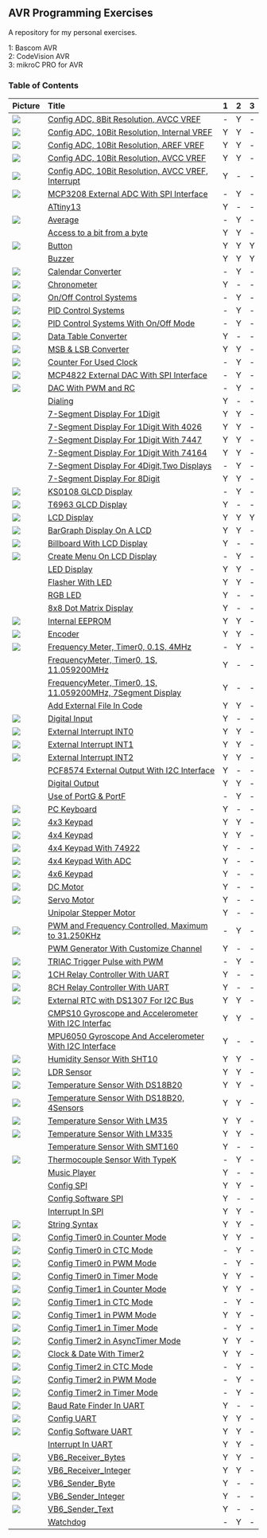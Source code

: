 ## AVR Programming Exercises
A repository for my personal exercises.

1: Bascom AVR  
2: CodeVision AVR  
3: mikroC PRO for AVR 

### Table of Contents
|Picture|Title|1|2|3|
|:------|:----|:----:|:--------:|:----:|
|![](ADC_08Bit_AVCC/Simulate/Album.png)|[Config ADC, 8Bit Resolution, AVCC VREF](ADC_08Bit_AVCC)|-|Y|-|
|![](ADC_10Bit_2V56/Simulate/Album.png)|[Config ADC, 10Bit Resolution, Internal VREF](ADC_10Bit_2V56)|Y|Y|-|
|![](ADC_10Bit_AREF/Simulate/Album.png)|[Config ADC, 10Bit Resolution, AREF VREF](ADC_10Bit_AREF)|Y|Y|-|
|![](ADC_10Bit_AVCC/Simulate/Album.png)|[Config ADC, 10Bit Resolution, AVCC VREF](ADC_10Bit_AVCC)|Y|Y|-|
|![](ADC_10Bit_AVCC_Interrupt/Simulate/Album.png)|[Config ADC, 10Bit Resolution, AVCC VREF, Interrupt](ADC_10Bit_AVCC_Interrupt)|Y|-|-|
|![](ADC_ExternalADC_MCP320x_SPI/Simulate/Album.png)|[MCP3208 External ADC With SPI Interface](ADC_ExternalADC_MCP320x_SPI)|-|Y|-|
|![]()|[ATtiny13](ATtiny13)|Y|-|-|
|![](Average/Simulate/Album.png)|[Average](Average)|-|Y|-|
|![]()|[Access to a bit from a byte](BitAccess)|Y|Y|-|
|![](Button/Simulate/Album.png)|[Button](Button)|Y|Y|Y|
|![]()|[Buzzer](Buzzer)|Y|Y|Y|
|![](CalendarConverter/Simulate/Album.png)|[Calendar Converter](CalendarConverter)|-|Y|-|
|![](Chronometer/Simulate/Album.png)|[Chronometer](Chronometer)|Y|-|-|
|![](ControlSystems_OnOff/Simulate/Album.png)|[On/Off Control Systems](ControlSystems_OnOff)|-|Y|-|
|![](ControlSystems_PID/Simulate/Album.png)|[PID Control Systems](ControlSystems_PID)|-|Y|-|
|![](ControlSystems_PID_OnOffMode/Simulate/Album.png)|[PID Control Systems With On/Off Mode](ControlSystems_PID_OnOffMode)|-|Y|-|
|![](Converter_DataTable/Simulate/Album.png)|[Data Table Converter](Converter_DataTable)|Y|-|-|
|![](Converter_MSB&LSB/Simulate/Album.png)|[MSB & LSB Converter](Converter_MSB&LSB)|Y|Y|-|
|![](CounterForUsedClock/Simulate/Album.png)|[Counter For Used Clock](CounterForUsedClock)|-|Y|-|
|![](DAC_ExternalDAC_MCP4822_SPI/Simulate/Album.png)|[MCP4822 External DAC With SPI Interface](DAC_ExternalDAC_MCP4822_SPI)|-|Y|-|
|![](DAC_WithPWM/Simulate/Album.png)|[DAC With PWM and RC](DAC_WithPWM)|-|Y|-|
|![]()|[Dialing](Dialing)|Y|-|-|
|![]()|[7-Segment Display For 1Digit](Display_7Segment_1Digit)|Y|Y|-|
|![]()|[7-Segment Display For 1Digit With 4026](Display_7Segment_1Digit_4026)|Y|Y|-|
|![]()|[7-Segment Display For 1Digit With 7447](Display_7Segment_1Digit_7447)|Y|Y|-|
|![]()|[7-Segment Display For 1Digit With 74164](Display_7Segment_1Digit_74164)|Y|Y|-|
|![]()|[7-Segment Display For 4Digit,Two Displays](Display_7Segment_4Digit_2Display)|-|Y|-|
|![]()|[7-Segment Display For 8Digit](Display_7Segment_8Digit)|Y|Y|-|
|![](Display_GLCD_KS0108/Simulate/Album.png)|[KS0108 GLCD Display](Display_GLCD_KS0108)|-|Y|-|
|![](Display_GLCD_T6963/Simulate/Album.png)|[T6963 GLCD Display](Display_GLCD_T6963)|Y|-|-|
|![](Display_LCD/Simulate/Album.png)|[LCD Display](Display_LCD)|Y|Y|Y|
|![](Display_LCD_BarGraph/Simulate/Album.png)|[BarGraph Display On A LCD](Display_LCD_BarGraph)|Y|Y|-|
|![](Display_LCD_Billboard/Simulate/Album.png)|[Billboard With LCD Display](Display_LCD_Billboard)|Y|-|-|
|![](Display_LCD_Menu/Simulate/Album.png)|[Create Menu On LCD Display](Display_LCD_Menu)|-|Y|-|
|![]()|[LED Display](Display_LED)|Y|Y|-|
|![]()|[Flasher With LED](Display_LED_Flasher)|Y|Y|-|
|![]()|[RGB LED](Display_LED_RGB)|Y|-|-|
|![]()|[8x8 Dot Matrix Display](Display_Matrix_8x8)|Y|-|-|
|![](EEPROM/Simulate/Album.png)|[Internal EEPROM](EEPROM)|Y|Y|-|
|![](Encoder/Simulate/Album.png)|[Encoder](Encoder)|Y|Y|-|
|![](FrequencyMeter_Timer0_0.1S_4MHz/Simulate/Album.png)|[Frequency Meter, Timer0, 0.1S, 4MHz](FrequencyMeter_Timer0_0.1S_4MHz)|-|Y|-|
|![]()|[FrequencyMeter, Timer0, 1S, 11.059200MHz](FrequencyMeter_Timer0_1S_11.059200MHz)|Y|-|-|
|![]()|[FrequencyMeter, Timer0, 1S, 11.059200MHz, 7Segment Display](FrequencyMeter_Timer0_1S_11.059200MHz_7Segment)|Y|-|-|
|![]()|[Add External File In Code](Include)|Y|Y|-|
|![](IO_Input/Simulate/Album.png)|[Digital Input](IO_Input)|Y|-|-|
|![](Interrupt_INT0/Simulate/Album.png)|[External Interrupt INT0](Interrupt_INT0)|Y|Y|-|
|![](Interrupt_INT1/Simulate/Album.png)|[External Interrupt INT1](Interrupt_INT1)|Y|Y|-|
|![](Interrupt_INT2/Simulate/Album.png)|[External Interrupt INT2](Interrupt_INT2)|Y|Y|-|
|![]()|[PCF8574 External Output With I2C Interface](IO_ExternalOutputs_PCF8574_I2C)|Y|-|-|
|![]()|[Digital Output](IO_Output)|Y|Y|-|
|![]()|[Use of PortG & PortF](IO_PortG&PortF)|-|Y|-|
|![](Keyboard_PC/Hardware/Album.png)|[PC Keyboard](Keyboard_PC)|Y|-|-|
|![](Keypad_4x3/Simulate/Album.png)|[4x3 Keypad](Keypad_4x3)|Y|Y|-|
|![](Keypad_4x4/Simulate/Album.png)|[4x4 Keypad](Keypad_4x4)|Y|Y|-|
|![](Keypad_4x4_Using74922/Simulate/Album.png)|[4x4 Keypad With 74922](Keypad_4x4_74922)|Y|-|-|
|![](Keypad_4x4_UsingADC/Simulate/Album.png)|[4x4 Keypad With ADC](Keypad_4x4_ADC)|Y|-|-|
|![](Keypad_4x6/Simulate/Album.png)|[4x6 Keypad](Keypad_4x6)|Y|-|-|
|![](Motor_DC/Simulate/Album.png)|[DC Motor](Motor_DC)|Y|-|-|
|![](Motor_Servo/Simulate/Album.png)|[Servo Motor](Motor_Servo)|Y|-|-|
|![]()|[Unipolar Stepper Motor](Motor_UnipolarStepper)|Y|-|-|
|![](PulseGenerator_PWM&FrequencyControlled_31.250KHz/Simulate/Album.png)|[PWM and Frequency Controlled, Maximum to 31.250KHz](PulseGenerator_PWM&FrequencyControlled_31.250KHz)|-|Y|-|
|![]()|[PWM Generator With Customize Channel](PulseGenerator_PWMwithCustomizeChannel)|Y|-|-|
|![](PulseGenerator_TriacTriggerPulseWithPWM/Simulate/Album.png)|[TRIAC Trigger Pulse with PWM](PulseGenerator_TriacTriggerPulseWithPWM)|-|Y|-|
|![](RelayController_UART_1CH/Simulate/Album.png)|[1CH Relay Controller With UART](RelayController_UART_1CH)|Y|-|-|
|![](RelayController_UART_8CH/Simulate/Album.png)|[8CH Relay Controller With UART](RelayController_UART_8CH)|Y|-|-|
|![](RTC_DS1307/Simulate/Album.png)|[External RTC with DS1307 For I2C Bus](RTC_DS1307)|Y|Y|-|
|![]()|[CMPS10 Gyroscope and Accelerometer With I2C Interfac](Sensor_Gyroscope_CMPS10_I2C)|Y|Y|-|
|![]()|[MPU6050 Gyroscope And Accelerometer With I2C Interface](Sensor_Gyroscope_MPU6050_I2C)|Y|-|-|
|![](Sensor_Humidity_SHT10/Simulate/Album.png)|[Humidity Sensor With SHT10](Sensor_Humidity_SHT10)|Y|Y|-|
|![](Sensor_LDR/Simulate/Album.png)|[LDR Sensor](Sensor_LDR)|Y|Y|-|
|![](Sensor_Temperature_DS18B20/Simulate/Album.png)|[Temperature Sensor With DS18B20](Sensor_Temperature_DS18B20)|Y|Y|-|
|![](Sensor_Temperature_DS18B20_4Sensors/Simulate/Album.png)|[Temperature Sensor With DS18B20, 4Sensors](Sensor_Temperature_DS18B20_4Sensors)|Y|Y|-|
|![](Sensor_Temperature_LM35/Simulate/Album.png)|[Temperature Sensor With LM35](Sensor_Temperature_LM35)|Y|Y|-|
|![](Sensor_Temperature_LM335/Simulate/Album.png)|[Temperature Sensor With LM335](Sensor_Temperature_LM335)|Y|Y|-|
|![]()|[Temperature Sensor With SMT160](Sensor_Temperature_SMT160)|Y|-|-|
|![](Sensor_Thermocouple_TypeK/Simulate/Album.png)|[Thermocouple Sensor With TypeK](Sensor_Thermocouple_TypeK)|-|Y|-|
|![]()|[Music Player](Sound_MusicPlayer)|Y|-|-|
|![]()|[Config SPI](SPI_Config)|Y|Y|-|
|![]()|[Config Software SPI](SPI_SoftwareSPI)|Y|-|-|
|![]()|[Interrupt In SPI](SPI_Interrupt)|Y|Y|-|
|![](String_Syntax/Simulate/Album.png)|[String Syntax](String_Syntax)|Y|Y|-|
|![](Timer0_Counter/Simulate/Album.png)|[Config Timer0 in Counter Mode](Timer0_Counter)|Y|Y|-|
|![](Timer0_CTC/Simulate/Album.png)|[Config Timer0 in CTC Mode](Timer0_CTC)|-|Y|-|
|![](Timer0_PWM/Simulate/Album.png)|[Config Timer0 in PWM Mode](Timer0_PWM)|-|Y|-|
|![](Timer0_Timer/Simulate/Album.png)|[Config Timer0 in Timer Mode](Timer0_Timer)|Y|Y|-|
|![](Timer1_Counter/Simulate/Album.png)|[Config Timer1 in Counter Mode](Timer1_Counter)|Y|Y|-|
|![](Timer1_CTC/Simulate/Album.png)|[Config Timer1 in CTC Mode](Timer1_CTC)|-|Y|-|
|![](Timer1_PWM/Simulate/Album.png)|[Config Timer1 in PWM Mode](Timer1_PWM)|Y|Y|-|
|![](Timer1_Timer/Simulate/Album.png)|[Config Timer1 in Timer Mode](Timer1_Timer)|-|Y|-|
|![](Timer2_AsyncTimer/Simulate/Album.png)|[Config Timer2 in AsyncTimer Mode](Timer2_AsyncTimer)|Y|Y|-|
|![](Timer2_Clock&Date/Simulate/Album.png)|[Clock & Date With Timer2](Timer2_Clock&Date)|Y|Y|-|
|![](Timer2_CTC/Simulate/Album.png)|[Config Timer2 in CTC Mode](Timer2_CTC)|-|Y|-|
|![](Timer2_PWM/Simulate/Album.png)|[Config Timer2 in PWM Mode](Timer2_PWM)|-|Y|-|
|![](Timer2_Timer/Simulate/Album.png)|[Config Timer2 in Timer Mode](Timer2_Timer)|-|Y|-|
|![](UART_BaudRateFinder/Simulate/Album.png)|[Baud Rate Finder In UART](UART_BaudRateFinder)|Y|-|-|
|![](UART_Config/Simulate/Album.png)|[Config UART](UART_Config)|Y|Y|-|
|![](UART_SoftwareUART/Simulate/Album.png)|[Config Software UART](UART_SoftwareUART)|Y|Y|-|
|![]()|[Interrupt In UART](UART_Interrupt)|Y|Y|-|
|![](VB6_Receiver_Bytes/Code_VB6/Album.jpg)|[VB6_Receiver_Bytes](VB6_Receiver_Bytes)|Y|Y|-|
|![](VB6_Receiver_Integer/Code_VB6/Album.jpg)|[VB6_Receiver_Integer](VB6_Receiver_Integer)|Y|Y|-|
|![](VB6_Sender_Byte/Code_VB6/Album.jpg)|[VB6_Sender_Byte](VB6_Sender_Byte)|Y|-|-|
|![](VB6_Sender_Integer/Code_VB6/Album.jpg) |[VB6_Sender_Integer](VB6_Sender_Integer)|Y|-|-|
|![](VB6_Sender_Text/Code_VB6/Album.jpg) |[VB6_Sender_Text](VB6_Sender_Text)|Y|-|-|
|![]()|[Watchdog](Watchdog)|-|Y|-|




